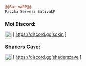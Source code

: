 ```diff
@@SativaRP@@
Paczka Servera SativaRP 
```

### Moj Discord:

[<img align="left" alt="My discord" width="22px" src="https://cdn.jsdelivr.net/npm/simple-icons@v3/icons/discord.svg" /> https://discord.gg/sokin ]
<br />

### Shaders Cave:

[<img align="left" alt="My discord" width="22px" src="https://cdn.jsdelivr.net/npm/simple-icons@v3/icons/discord.svg" /> https://discord.gg/shaderscave ]
<br />

